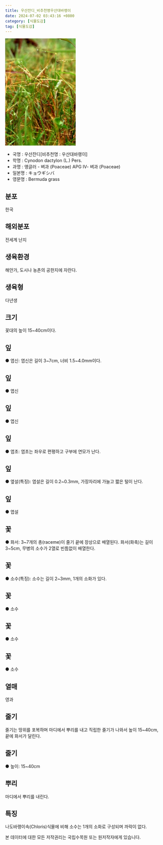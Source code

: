 ```yaml
---
title: 우산잔디_비추천명우산대바랭이
date: 2024-07-02 03:43:16 +0800
category: [식물도감]
tag: [식물도감]
---
```




![우산잔디[비추천명 : 우산대바랭이]](/assets/img/fileUpload/plants/basic/Gramineae/Cynodon/14373/1_th2.JPG)
- 국명 : 우산잔디[비추천명 : 우산대바랭이]
- 학명 : Cynodon dactylon (L.) Pers.
- 과명 : 앵글러 - 벼과 (Poaceae) APG Ⅳ- 벼과 (Poaceae)
- 일본명 : キョウギシバ
- 영문명 : Bermuda grass


## 분포
한국
## 해외분포
전세계 난지
## 생육환경
해안가, 도시나 농촌의 공한지에 자란다.
## 생육형
다년생
## 크기
꽃대의 높이 15~40cm이다.
## 잎
● 엽신: 엽신은 길이 3~7cm, 너비 1.5~4.0mm이다.
## 잎
● 엽신
## 잎
● 엽신
## 잎
● 엽초: 엽초는 좌우로 편평하고 구부에 연모가 난다.
## 잎
● 옆설(특징): 엽설은 길이 0.2~0.3mm, 가장자리에 가늘고 짧은 털이 난다.
## 잎
● 엽설
## 꽃
● 화서: 3~7개의 총(raceme)이 줄기 끝에 장상으로 배열된다. 화서(화축)는 길이 3~5cm, 무병의 소수가 2열로 빈틈없이 배열한다.
## 꽃
● 소수(특징): 소수는 길이 2~3mm, 1개의 소화가 있다.
## 꽃
● 소수
## 꽃
● 소수
## 꽃
● 소수
## 열매
영과
## 줄기
줄기는 땅위를 포복하며 마디에서 뿌리를 내고 직립한 줄기가 나와서 높이 15~40cm, 끝에 화서가 달린다.
## 줄기
● 높이: 15~40cm
## 뿌리
마디에서 뿌리를 내린다.
## 특징
나도바랭이속(Chloris)식물에 비해 소수는 1개의 소화로 구성되며 까락이 없다.






본 데이터에 대한 모든 저작권리는 국립수목원 또는 원저작자에게 있습니다.
